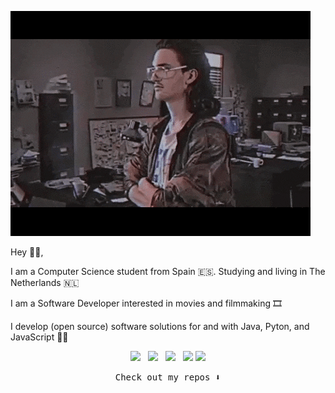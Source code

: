 ![image](https://github.com/pablobiedma/pablobiedma/blob/master/giphy.gif)



Hey 👋🏻,

I am a Computer Science student from Spain 🇪🇸. Studying and living in The Netherlands 🇳🇱

I am a Software Developer interested in movies and filmmaking 🎞️

I develop (open source) software solutions for and with Java, Pyton, and JavaScript 👨‍💻


<p align='center'>
<a href="http://www.pablobiedma.com"><img height="30" src="https://image.flaticon.com/icons/svg/1/1176.svg"></a>&nbsp;&nbsp;
<a href="https://twitter.com/pablobiedma"><img height="30" src="https://github.com/WaylonWalker/WaylonWalker/blob/main/icon/twitter.png?raw=true"></a>&nbsp;&nbsp;
<a href="https://instagram.com/pablo_biedma"><img height="30" src="https://github.com/WaylonWalker/WaylonWalker/blob/main/icon/instagram.jpg?raw=true"></a>&nbsp;&nbsp;
<a href="https://www.paypal.me/pablobiedma"><img height="30" src="https://img.icons8.com/plasticine/2x/paypal.png"></a>
<a href="https://www.linkedin.com/in/pablobiedma"><img height="30" src="https://github.com/WaylonWalker/WaylonWalker/blob/main/icon/linkedin.png?raw=true"></a>
</p>

<p></p>
<p align="center"><samp>
Check out my repos ⬇️  
  </samp>
</p>
